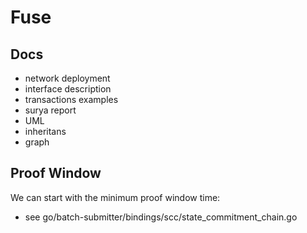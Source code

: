 Fuse
====


## Docs

- network deployment
- interface description
- transactions examples
- surya report
- UML
- inheritans
- graph



## Proof Window


We can start with the minimum proof window time:

* see go/batch-submitter/bindings/scc/state_commitment_chain.go
